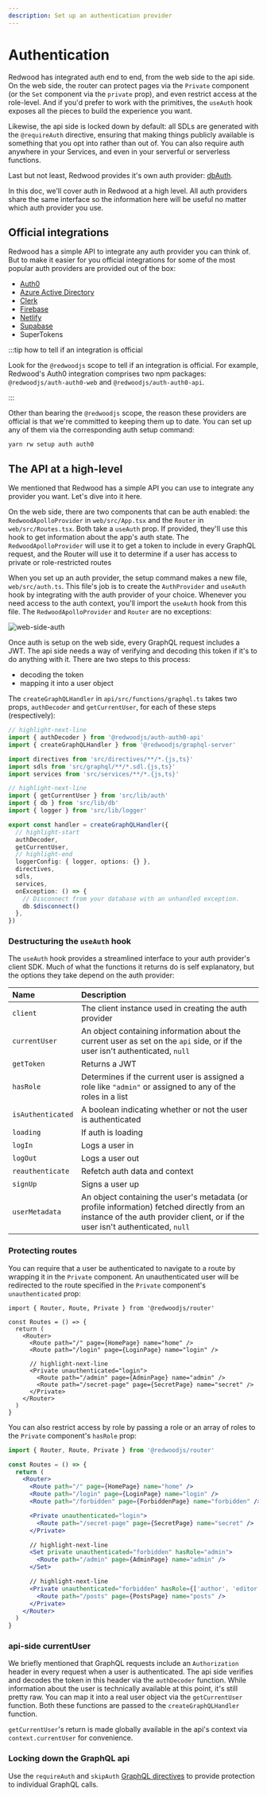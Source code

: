```yaml
---
description: Set up an authentication provider
---
```


# Authentication

Redwood has integrated auth end to end, from the web side to the api side.
On the web side, the router can protect pages via the `Private` component (or the `Set` component via the `private` prop), and even restrict access at the role-level.
And if you'd prefer to work with the primitives, the `useAuth` hook exposes all the pieces to build the experience you want.

Likewise, the api side is locked down by default: all SDLs are generated with the `@requireAuth` directive, ensuring that making things publicly available is something that you opt into rather than out of.
You can also require auth anywhere in your Services, and even in your serverful or serverless functions.

Last but not least, Redwood provides it's own auth provider: [dbAuth](./auth/dbauth.md).

In this doc, we'll cover auth in Redwood at a high level.
All auth providers share the same interface so the information here will be useful no matter which auth provider you use.

## Official integrations

Redwood has a simple API to integrate any auth provider you can think of. But to make it easier for you official integrations for some of the most popular auth providers are provided out of the box:

- [Auth0](./auth/auth0.md)
- [Azure Active Directory](./auth/azure.md)
- [Clerk](./auth/clerk.md)
- [Firebase](./auth/firebase.md)
- [Netlify](./auth/netlify.md)
- [Supabase](./auth/supabase.md)
- SuperTokens

:::tip how to tell if an integration is official

Look for the `@redwoodjs` scope to tell if an integration is official.
For example, Redwood's Auth0 integration comprises two npm packages: `@redwoodjs/auth-auth0-web` and `@redwoodjs/auth-auth0-api`.

:::

Other than bearing the `@redwoodjs` scope, the reason these providers are official is that we're committed to keeping them up to date.
You can set up any of them via the corresponding auth setup command:

```
yarn rw setup auth auth0
```

## The API at a high-level

We mentioned that Redwood has a simple API you can use to integrate any provider you want.
Let's dive into it here.

On the web side, there are two components that can be auth enabled: the `RedwoodApolloProvider` in `web/src/App.tsx` and the `Router` in `web/src/Routes.tsx`.
Both take a `useAuth` prop. If provided, they'll use this hook to get information about the app's auth state. The `RedwoodApolloProvider` will use it to get a token to include in every GraphQL request, and the Router will use it to determine if a user has access to private or role-restricted routes

When you set up an auth provider, the setup command makes a new file, `web/src/auth.ts`. This file's job is to create the `AuthProvider` and `useAuth` hook by integrating with the auth provider of your choice. Whenever you need access to the auth context, you'll import the `useAuth` hook from this file. The `RedwoodApolloProvider` and `Router` are no exceptions:

![web-side-auth](https://user-images.githubusercontent.com/32992335/208549951-469617d7-c798-4d9a-8a29-46efe23cca6a.png)

Once auth is setup on the web side, every GraphQL request includes a JWT.
The api side needs a way of verifying and decoding this token if it's to do anything with it.
There are two steps to this process:

- decoding the token
- mapping it into a user object

The `createGraphQLHandler` in `api/src/functions/graphql.ts` takes two props, `authDecoder` and `getCurrentUser`, for each of these steps (respectively):

```ts title="api/src/functions/graphql.ts"
// highlight-next-line
import { authDecoder } from '@redwoodjs/auth-auth0-api'
import { createGraphQLHandler } from '@redwoodjs/graphql-server'

import directives from 'src/directives/**/*.{js,ts}'
import sdls from 'src/graphql/**/*.sdl.{js,ts}'
import services from 'src/services/**/*.{js,ts}'

// highlight-next-line
import { getCurrentUser } from 'src/lib/auth'
import { db } from 'src/lib/db'
import { logger } from 'src/lib/logger'

export const handler = createGraphQLHandler({
  // highlight-start
  authDecoder,
  getCurrentUser,
  // highlight-end
  loggerConfig: { logger, options: {} },
  directives,
  sdls,
  services,
  onException: () => {
    // Disconnect from your database with an unhandled exception.
    db.$disconnect()
  },
})
```

### Destructuring the `useAuth` hook

The `useAuth` hook provides a streamlined interface to your auth provider's client SDK.
Much of what the functions it returns do is self explanatory, but the options they take depend on the auth provider:

| Name              | Description                                                                                                                                                                 |
| :---------------- | :-------------------------------------------------------------------------------------------------------------------------------------------------------------------------- |
| `client`          | The client instance used in creating the auth provider                                                                                                                      |
| `currentUser`     | An object containing information about the current user as set on the `api` side, or if the user isn't authenticated, `null`                                                |
| `getToken`        | Returns a JWT                                                                                                                                                               |
| `hasRole`         | Determines if the current user is assigned a role like `"admin"` or assigned to any of the roles in a list                                                                  |
| `isAuthenticated` | A boolean indicating whether or not the user is authenticated                                                                                                               |
| `loading`         | If auth is loading                                                                                                                                                          |
| `logIn`           | Logs a user in                                                                                                                                                              |
| `logOut`          | Logs a user out                                                                                                                                                             |
| `reauthenticate`  | Refetch auth data and context                                                                                                                                               |
| `signUp`          | Signs a user up                                                                                                                                                             |
| `userMetadata`    | An object containing the user's metadata (or profile information) fetched directly from an instance of the auth provider client, or if the user isn't authenticated, `null` |

### Protecting routes

You can require that a user be authenticated to navigate to a route by wrapping it in the `Private` component.
An unauthenticated user will be redirected to the route specified in the `Private` component's `unauthenticated` prop:

```tsx
import { Router, Route, Private } from '@redwoodjs/router'

const Routes = () => {
  return (
    <Router>
      <Route path="/" page={HomePage} name="home" />
      <Route path="/login" page={LoginPage} name="login" />

      // highlight-next-line
      <Private unauthenticated="login">
        <Route path="/admin" page={AdminPage} name="admin" />
        <Route path="/secret-page" page={SecretPage} name="secret" />
      </Private>
    </Router>
  )
}
```

You can also restrict access by role by passing a role or an array of roles to the `Private` component's `hasRole` prop:

```jsx
import { Router, Route, Private } from '@redwoodjs/router'

const Routes = () => {
  return (
    <Router>
      <Route path="/" page={HomePage} name="home" />
      <Route path="/login" page={LoginPage} name="login" />
      <Route path="/forbidden" page={ForbiddenPage} name="forbidden" />

      <Private unauthenticated="login">
        <Route path="/secret-page" page={SecretPage} name="secret" />
      </Private>

      // highlight-next-line
      <Set private unauthenticated="forbidden" hasRole="admin">
        <Route path="/admin" page={AdminPage} name="admin" />
      </Set>

      // highlight-next-line
      <Private unauthenticated="forbidden" hasRole={['author', 'editor']}>
        <Route path="/posts" page={PostsPage} name="posts" />
      </Private>
    </Router>
  )
}
```

### api-side currentUser

We briefly mentioned that GraphQL requests include an `Authorization` header in every request when a user is authenticated.
The api side verifies and decodes the token in this header via the `authDecoder` function.
While information about the user is technically available at this point, it's still pretty raw.
You can map it into a real user object via the `getCurrentUser` function.
Both these functions are passed to the `createGraphQLHandler` function.

`getCurrentUser`'s return is made globally available in the api's context via `context.currentUser` for convenience.

### Locking down the GraphQL api

Use the `requireAuth` and `skipAuth` [GraphQL directives](directives#secure-by-default-with-built-in-directives) to provide protection to individual GraphQL calls.

